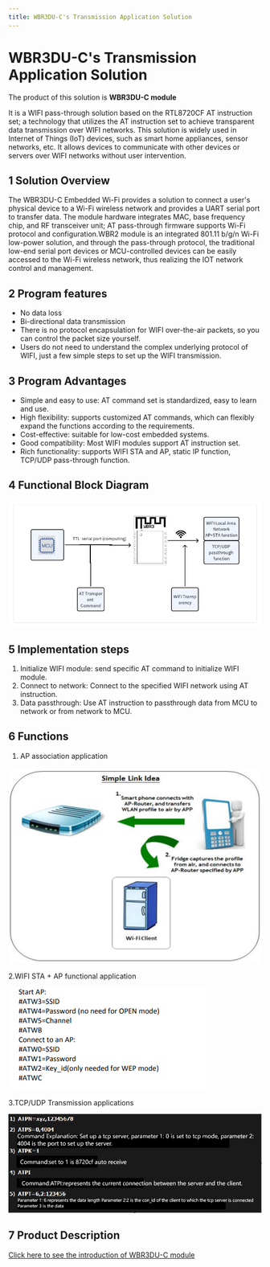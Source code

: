 ```yaml
---
title: WBR3DU-C's Transmission Application Solution
---
```



# WBR3DU-C's Transmission Application Solution



The product of this solution is **WBR3DU-C module** 

It is a WIFI pass-through solution based on the RTL8720CF AT instruction set; a technology that utilizes the AT instruction set to achieve transparent data transmission over WIFI networks. This solution is widely used in Internet of Things (IoT) devices, such as smart home appliances, sensor networks, etc. It allows devices to communicate with other devices or servers over WIFI networks without user intervention.

## 1 Solution Overview
The WBR3DU-C Embedded Wi-Fi provides a solution to connect a user's physical device to a Wi-Fi wireless network and provides a UART serial port to transfer data. The module hardware integrates MAC, base frequency chip, and RF transceiver unit; AT pass-through firmware supports Wi-Fi protocol and configuration.WBR2 module is an integrated 801.11 b/g/n Wi-Fi low-power solution, and through the pass-through protocol, the traditional low-end serial port devices or MCU-controlled devices can be easily accessed to the Wi-Fi wireless network, thus realizing the IOT network control and management.

## 2 Program features

- No data loss
- Bi-directional data transmission
- There is no protocol encapsulation for WIFI over-the-air packets, so you can control the packet size yourself.
- Users do not need to understand the complex underlying protocol of WIFI, just a few simple steps to set up the WIFI transmission.

## 3 Program Advantages

- Simple and easy to use: AT command set is standardized, easy to learn and use.
- High flexibility: supports customized AT commands, which can flexibly expand the functions according to the requirements.
- Cost-effective: suitable for low-cost embedded systems.
- Good compatibility: Most WIFI modules support AT instruction set.
- Rich functionality: supports WIFI STA and AP, static IP function, TCP/UDP pass-through function.

## 4 Functional Block Diagram
![functional block diagram](/assets/images/8720CF/功能框图-en.png)

## 5 Implementation steps
1. Initialize WIFI module: send specific AT command to initialize WIFI module.
2. Connect to network: Connect to the specified WIFI network using AT instruction.
3. Data passthrough: Use AT instruction to passthrough data from MCU to network or from network to MCU.


## 6 Functions

1. AP association application 

![AP association application ](/assets/images/8720CF/1280X1280AP关联应用.PNG)

2.WIFI STA + AP functional application

![WIFI STA + AP functional application](/assets/images/8720CF/1280X1280WIFISTAAP功能应用.PNG)

3.TCP/UDP Transmission applications 

![TCP/UDP Transmission applications](/assets/images/8720CF/1280X1280TCP-UDP透传应用en.PNG)

## 7 Product Description
[Click here to see the introduction of WBR3DU-C module](../../products/8720cf/index.md)
